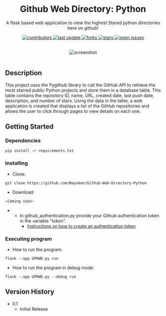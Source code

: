 
<div align="center">
  <h1>Github Web Directory: Python</h1>
  <p>
    A flask based web application to view the highest Stared python directories here on github!
  </p>
  
  
<!-- Badges -->
<p>
  <a href="https://github.com/Nayuken/Github-Web-Directory-Python/graphs/contributors">
    <img src="https://img.shields.io/github/contributors/Nayuken/Github-Web-Directory-Python" alt="contributors" />
  </a>
  <a href="">
    <img src="https://img.shields.io/github/last-commit/Nayuken/Github-Web-Directory-Python" alt="last update" />
  </a>
  <a href="https://github.com/Nayuken/Github-Web-Directory-Python/network/members">
    <img src="https://img.shields.io/github/forks/Nayuken/Github-Web-Directory-Python" alt="forks" />
  </a>
  <a href="https://github.com/Nayuken/Github-Web-Directory-Python/stargazers">
    <img src="https://img.shields.io/github/stars/Nayuken/Github-Web-Directory-Python" alt="stars" />
  </a>
  <a href="https://github.com/Nayuken/Github-Web-Directory-Python/issues/">
    <img src="https://img.shields.io/github/issues/Nayuken/Github-Web-Directory-Python" alt="open issues" />
  </a>
</p>
<br>
  <div align="center"> 
  <img src=https://i.imgur.com/1xCeDqk.gif alt="screenshot" />
  </div>
  </div>
<br />

## Description

This project uses the Pygithub library to call the GitHub API to retrieve the most starred public Python projects and store them in a database table. This table contains the repository ID, name, URL, created date, last push date, description, and number of stars. Using the data in the table, a web application is created that displays a list of the GitHub repositories and allows the user to click through pages to view details on each one. 
## Getting Started

### Dependencies

```
pip install -r requirements.txt
```

### Installing
* Clone: 
```
git clone https://github.com/Nayuken/Github-Web-Directory-Python
```
* Download:
```
~Coming soon~
```
* 
  * In github_authentication.py provide your Github authentication token in the variable "token".
    * [Instructions on how to create an authentication token](https://docs.github.com/en/authentication/keeping-your-account-and-data-secure/creating-a-personal-access-token)

### Executing program

* How to run the program:
```
flask --app GPRWD.py run
```

* How to run the program in debug mode:
```
flask --app GPRWD.py --debug run
```
## Version History
* 0.1
    * Initial Release






